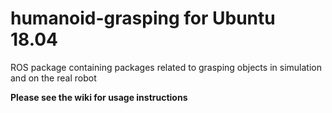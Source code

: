 # humanoid-grasping for Ubuntu 18.04
ROS package containing packages related to grasping objects in simulation and on the real robot

**Please see the wiki for usage instructions**
